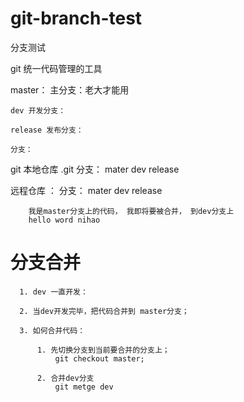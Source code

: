 # git-branch-test
分支测试


git 统一代码管理的工具

  master： 主分支：老大才能用

    dev 开发分支：

    release 发布分支：

    分支：


git 本地仓库 .git
  分支： mater
        dev
        release

远程仓库 ： 
  分支： mater
        dev
        release



        我是master分支上的代码， 我即将要被合并， 到dev分支上
        hello word nihao



  #      分支合并

      1. dev 一直开发：
      
      2. 当dev开发完毕，把代码合并到 master分支；

      3. 如何合并代码：

          1. 先切换分支到当前要合并的分支上；
              git checkout master;   
          
          2. 合并dev分支
              git metge dev



